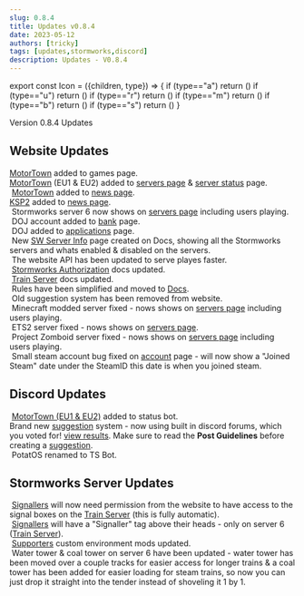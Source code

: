 ```yaml
---
slug: 0.8.4
title: Updates v0.8.4
date: 2023-05-12
authors: [tricky]
tags: [updates,stormworks,discord]
description: Updates - V0.8.4
---
```

export const Icon = ({children, type}) => {
  if (type=="a") return (<i class="fas fa-plus update-add" title="Added"></i>)
  if (type=="u") return (<i class="fas fa-arrow-up update-updated" title="Updated"></i>)
  if (type=="r") return (<i class="fas fa-minus update-removed" title="Removed"></i>)
  if (type=="m") return (<i class="fas fa-exchange-alt update-moved" title="Moved"></i>)
  if (type=="b") return (<i class="fas fa-bug update-bug" title="Bug"></i>)
  if (type=="s") return (<i class="fas fa-star update-star" title="Star"></i>)
}

Version 0.8.4 Updates

<!--truncate-->

## Website Updates

&#8203;<Icon type="a"></Icon> <a href="https://trickys.gg/games">MotorTown</a> added to games page.<br/>
&#8203;<Icon type="a"></Icon> <a href="https://trickys.gg/games">MotorTown</a> (EU1 & EU2) added to <a href="https://trickys.gg/servers">servers page</a> & <a href="https://status.trickys.gg">server status</a> page.<br/>
&#8203;<Icon type="a"></Icon> <a href="https://trickys.gg/games">MotorTown</a> added to <a href="https://trickys.gg/gamenews/motortown">news page</a>.<br/>
&#8203;<Icon type="a"></Icon> <a href="https://trickys.gg/games">KSP2</a> added to <a href="https://trickys.gg/gamenews/ksp2">news page</a>.<br/>
&#8203;<Icon type="a"></Icon> Stormworks server 6 now shows on <a href="https://trickys.gg/servers">servers page</a> including users playing.<br/>
&#8203;<Icon type="a"></Icon> DOJ account added to <a href="https://trickys.gg/bank">bank</a> page.<br/>
&#8203;<Icon type="a"></Icon> DOJ added to <a href="https://trickys.gg/applications/new">applications</a> page.<br/>
&#8203;<Icon type="a"></Icon> New [SW Server Info](/stormworks/sw-servers) page created on Docs, showing all the Stormworks servers and whats enabled & disabled on the servers.<br/>
&#8203;<Icon type="u"></Icon> The website API has been updated to serve playes faster.<br/>
&#8203;<Icon type="u"></Icon> [Stormworks Authorization](/stormworks/auth) docs updated.<br/>
&#8203;<Icon type="u"></Icon> [Train Server](/stormworks/trainserver) docs updated.<br/>
&#8203;<Icon type="m"></Icon> Rules have been simplified and moved to [Docs](/rules).<br/>
&#8203;<Icon type="r"></Icon> Old suggestion system has been removed from website.<br/>
&#8203;<Icon type="b"></Icon> Minecraft modded server fixed - nows shows on <a href="https://trickys.gg/servers">servers page</a> including users playing.<br/>
&#8203;<Icon type="b"></Icon> ETS2 server fixed - nows shows on <a href="https://trickys.gg/servers">servers page</a>.<br/>
&#8203;<Icon type="b"></Icon> Project Zomboid server fixed - nows shows on <a href="https://trickys.gg/servers">servers page</a> including users playing.<br/>
&#8203;<Icon type="b"></Icon> Small steam account bug fixed on <a href="https://trickys.gg/account">account</a> page - will now show a "Joined Steam" date under the SteamID this date is when you joined steam.<br/>

## Discord Updates

&#8203;<Icon type="a"></Icon> <a href="https://trickys.gg/games">MotorTown (EU1 & EU2)</a> added to status bot.<br/>
&#8203;<Icon type="a"></Icon> Brand new [suggestion](discord://discord.com/channels/710922135580835950/1100989231393935410) system - now using built in discord forums, which you voted for! [view results](discord://discord.com/channels/710922135580835950/1098746267041009706/1099164522868113428). Make sure to read the <b>Post Guidelines</b> before creating a [suggestion](discord://discord.com/channels/710922135580835950/1100989231393935410).<br/>
&#8203;<Icon type="u"></Icon> PotatOS renamed to TS Bot.

## Stormworks Server Updates

&#8203;<Icon type="a"></Icon> [Signallers](/stormworks/trainserver#signallers) will now need permission from the website to have access to the signal boxes on the [Train Server](/stormworks/trainserver/) (this is fully automatic).<br/>
&#8203;<Icon type="a"></Icon> [Signallers](/stormworks/trainserver#signallers) will have a "Signaller" tag above their heads - only on server 6 ([Train Server](/stormworks/trainserver/)).<br/>
&#8203;<Icon type="u"></Icon> [Supporters](/supporters#what-perks-are-there) custom environment mods updated.<br/>
&#8203;<Icon type="u"></Icon> Water tower & coal tower on server 6 have been updated - water tower has been moved over a couple tracks for easier access for longer trains & a coal tower has been added for easier loading for steam trains, so now you can just drop it straight into the tender instead of shoveling it 1 by 1.<br/>